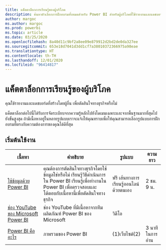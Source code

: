 ```yaml
---
title: แค็ตตาล็อกการเรียนรู้ของผู้บริโภค
description: ค้นหาตัวเลือกการฝึกอบรมทั้งหมดสำหรับ Power BI สำหรับผู้บริโภคที่ใช้รายงานและแดชบอร์ด ตั้งแต่ขั้นพื้นฐานไปจนถึงขั้นสูง
author: margoc
ms.author: margoc
ms.prod: powerbi
ms.topic: article
ms.date: 03/25/2020
ms.openlocfilehash: 8a40d11c9bf2a8ee09e879912d2bd2de0da327ee
ms.sourcegitcommit: 653e18d7041d3dd1cf7a38010372366975a98eae
ms.translationtype: HT
ms.contentlocale: th-TH
ms.lasthandoff: 12/01/2020
ms.locfileid: "96414817"
---
```

# <a name="consumers-learning-catalog"></a>แค็ตตาล็อกการเรียนรู้ของผู้บริโภค

คุณใช้รายงานและแดชบอร์ดที่สร้างโดยผู้อื่น เพื่อตัดสินใจทางธุรกิจหรือไม่ 

แค็ตตาล็อกต่อไปนี้ได้รับการจัดระเบียบจากความรู้หลักไปยังโดเมนเฉพาะและจากพื้นฐานมากที่สุดไปยังขั้นสูงสุด ถ้ามีเนื้อหาอยู่ในหลายรูปแบบเราจะแจ้งให้คุณทราบเพื่อให้คุณสามารถเลือกรูปแบบการฝึกอบรมที่ตรงกับความต้องการของคุณได้ดีที่สุด

## <a name="get-started"></a>เริ่มต้นใช้งาน<a name="get-started"></a>
| เนื้อหา  | คำอธิบาย  | รูปแบบ| ความยาว  |
|--------------------------------------------------------------------------------------------------|-----------------------------------------------------------------------------------------------------------------------------------------------------------------------------------------|---------------------------------------|-------------------|
| [ใช้ข้อมูลด้วย Power BI](/learn/paths/consume-data-with-power-bi/) | คุณต้องการตัดสินใจทางธุรกิจโดยใช้ข้อมูลใช่หรือไม่ เรียนรู้วิธีดำเนินการใน Power BI เรียนรู้เพื่อทำงานใน Power BI เพื่อตรวจสอบและโต้ตอบกับเนื้อหานี้เพื่อตัดสินใจทางธุรกิจ | ฟรี เส้นทางการเรียนรู้ออนไลน์ด้วยตนเอง | 2 ชม. 9 น.  |
| [ช่อง YouTube ของ Microsoft Power BI](https://www.youtube.com/user/mspowerbi/videos) | ช่อง YouTube ที่มีเนื้อหาจากทีมผลิตภัณฑ์ Power BI ของ Microsoft  | วิดีโอ  |            |
| [Power BI คืออะไร](../fundamentals/power-bi-overview.md) | ภาพรวมของ Power BI | {1}เว็บไซต์{2}  | 3 นาทีในการอ่าน |
